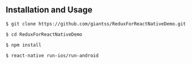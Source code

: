 ## Installation and Usage

```
$ git clone https://github.com/giantss/ReduxForReactNativeDemo.git

```

```
$ cd ReduxForReactNativeDemo

```

```
$ npm install

```

```
$ react-native run-ios/run-android

```